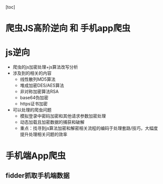 [toc]
# 爬虫JS高阶逆向 和 手机app爬虫

# js逆向

- 爬虫的js加密处理+js算法改写分析
- 涉及到的相关的内容
    - 线性散列MD5算法
    - 堆成加密DES/AES算法
    - 非对称加密算法RSA
    - base64伪加密
    - https证书加密
- 可以处理的爬虫问题
    - 模拟登录中密码加密和其他请求参数加密处理
    - 动态加载且加密数据的捕获和破解
    - 重点：找寻到js算法加密和解密相关流程的编码于处理套路/技巧，大幅度提升处理相关问题的效率

# 手机端App爬虫

##  fidder抓取手机端数据


